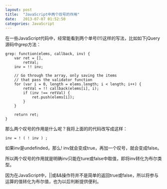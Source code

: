 ```yaml
---
layout: post
title:  "JavaScript中两个叹号的作用"
date:   2013-07-07 01:52:50
categories: JavaScript
---
```

在一些JavaScript代码中，经常能看到两个单号(!!)这样的写法，比如如下jQuery源码中grep方法：

    grep: function(elems, callback, inv) {  
        var ret = [],
            retVal;
        inv = !! inv;

        // Go through the array, only saving the items
        // that pass the validator function
        for (var i = 0, length = elems.length; i < length; i++) {
            retVal = !! callback(elems[i], i);
            if (inv !== retVal) {
                ret.push(elems[i]);
            }
        }

        return ret;
    }

那么两个叹号的作用是什么呢？我将上面的的代码改写成这样：

    inv = ! ( ! inv ) ;

如果inv是undefinded，那么! inv就会变成true，再加一个叹号，就会变成false。

所以两个叹号的作用就是明确inv只能在ture或false中取值，即将inv转化为布尔类型。

因为在JavaScript中，||或&&操作符并不是简单的返回true或false，所以将参与运算的值转化为布尔值，也为以后判断提供便利。